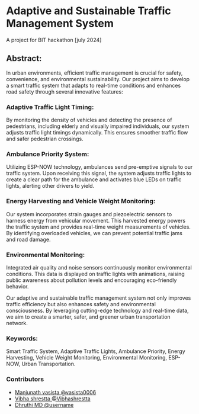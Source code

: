 # Adaptive and Sustainable Traffic Management System
A project for BIT hackathon [july 2024]

## Abstract:
In urban environments, efficient traffic management is crucial for safety, convenience, and environmental sustainability. Our project aims to develop a smart traffic system that adapts to real-time conditions and enhances road safety through several innovative features:

### Adaptive Traffic Light Timing: 
By monitoring the density of vehicles and detecting the presence of pedestrians, including elderly and visually impaired individuals, our system adjusts traffic light timings dynamically. This ensures smoother traffic flow and safer pedestrian crossings.

### Ambulance Priority System: 
Utilizing ESP-NOW technology, ambulances send pre-emptive signals to our traffic system. Upon receiving this signal, the system adjusts traffic lights to create a clear path for the ambulance and activates blue LEDs on traffic lights, alerting other drivers to yield.

### Energy Harvesting and Vehicle Weight Monitoring: 
Our system incorporates strain gauges and piezoelectric sensors to harness energy from vehicular movement. This harvested energy powers the traffic system and provides real-time weight measurements of vehicles. By identifying overloaded vehicles, we can prevent potential traffic jams and road damage.

### Environmental Monitoring: 
Integrated air quality and noise sensors continuously monitor environmental conditions. This data is displayed on traffic lights with animations, raising public awareness about pollution levels and encouraging eco-friendly behavior.

Our adaptive and sustainable traffic management system not only improves traffic efficiency but also enhances safety and environmental consciousness. By leveraging cutting-edge technology and real-time data, we aim to create a smarter, safer, and greener urban transportation network.

### Keywords: 
Smart Traffic System, Adaptive Traffic Lights, Ambulance Priority, Energy Harvesting, Vehicle Weight Monitoring, Environmental Monitoring, ESP-NOW, Urban Transportation.

### Contributors
- [Manjunath vasista @vasista0006](https://github.com/vasista0006)
- [Vibha shrestta @Vibhashrestta](https://github.com/Vibhashrestta)
- [Dhruthi MD @username](https://github.com/Vibhashrestta)
